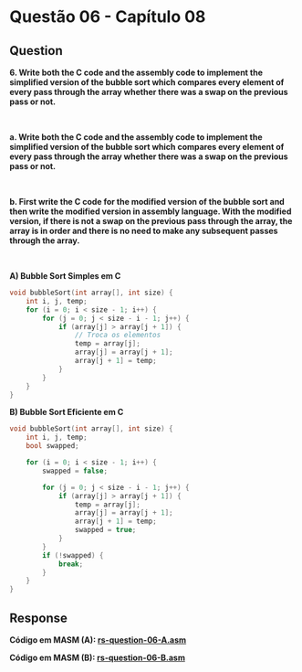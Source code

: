 # Questão 06 - Capítulo 08

## Question

**<p>6. Write both the C code and the assembly code to implement the simplified
version of the bubble sort which compares every element of every pass
through the array whether there was a swap on the previous pass or not.</p>**
</br>

**<p>a. Write both the C code and the assembly code to implement the simplified
version of the bubble sort which compares every element of every pass
through the array whether there was a swap on the previous pass or not.</p>**
</br>

**<p>b. First write the C code for the modified version of the bubble sort and then
write the modified version in assembly language. With the modified version,
if there is not a swap on the previous pass through the array, the array is in
order and there is no need to make any subsequent passes through the array.</p>**
</br>

**A) Bubble Sort Simples em C**
```c
void bubbleSort(int array[], int size) {
    int i, j, temp;
    for (i = 0; i < size - 1; i++) {
        for (j = 0; j < size - i - 1; j++) {
            if (array[j] > array[j + 1]) {
                // Troca os elementos
                temp = array[j];
                array[j] = array[j + 1];
                array[j + 1] = temp;
            }
        }
    }
}
```

**B) Bubble Sort Eficiente em C**
```c
void bubbleSort(int array[], int size) {
    int i, j, temp;
    bool swapped;

    for (i = 0; i < size - 1; i++) {
        swapped = false;

        for (j = 0; j < size - i - 1; j++) {
            if (array[j] > array[j + 1]) {
                temp = array[j];
                array[j] = array[j + 1];
                array[j + 1] = temp;
                swapped = true;
            }
        }
        if (!swapped) {
            break;
        }
    }
}
```

## Response

**Código em MASM (A): <a href="./rs-question-06-A.asm">rs-question-06-A.asm</a></p>**
**Código em MASM (B): <a href="./rs-question-06-B.asm">rs-question-06-B.asm</a></p>**
